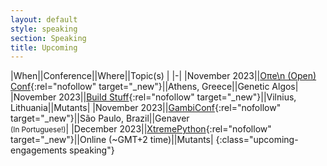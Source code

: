 ```yaml
---
layout: default
style: speaking
section: Speaking
title: Upcoming
---
```


<!-- I have no definite speaking engagements in the _future_. -->

|When||Conference||Where||Topic(s) |
|-|
|November&nbsp;2023||[Oπe\n (Open) Conf](https://www.open-conf.gr/){:rel="nofollow" target="_new"}||Athens, Greece||Genetic Algos|
|November&nbsp;2023||[Build Stuff](https://www.buildstuff.events/){:rel="nofollow" target="_new"}||Vilnius, Lithuania||Mutants|
|November&nbsp;2023||[GambiConf](https://gambiconf.dev/){:rel="nofollow" target="_new"}||São Paulo, Brazil||Genaver<br><small>(In Portuguese!)</small>|
|December&nbsp;2023||[XtremePython](https://xtremepython.dev/){:rel="nofollow" target="_new"}||Online (~GMT+2 time)||Mutants|
{:class="upcoming-engagements speaking"}
